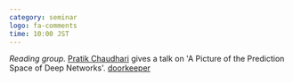 ```yaml
---
category: seminar
logo: fa-comments
time: 10:00 JST
---
```


*Reading group.*
 [Pratik Chaudhari](https://pratikac.github.io) gives a talk on 'A Picture of the Prediction Space of Deep Networks'. [doorkeeper](.)
